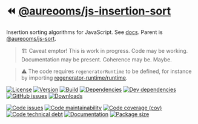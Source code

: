 :rewind: [@aureooms/js-insertion-sort](https://aureooms.github.io/js-insertion-sort)
==

Insertion sorting algorithms for JavaScript.
See [docs](https://aureooms.github.io/js-insertion-sort/index.html).
Parent is [@aureooms/js-sort](https://github.com/aureooms/js-sort).

> :building_construction: Caveat emptor! This is work in progress. Code may be
> working. Documentation may be present. Coherence may be. Maybe.

> :warning: The code requires `regeneratorRuntime` to be defined, for instance by importing
> [regenerator-runtime/runtime](https://www.npmjs.com/package/regenerator-runtime).

[![License](https://img.shields.io/github/license/aureooms/js-insertion-sort.svg)](https://raw.githubusercontent.com/aureooms/js-insertion-sort/main/LICENSE)
[![Version](https://img.shields.io/npm/v/@aureooms/js-insertion-sort.svg)](https://www.npmjs.org/package/@aureooms/js-insertion-sort)
[![Build](https://img.shields.io/travis/aureooms/js-insertion-sort/main.svg)](https://travis-ci.org/aureooms/js-insertion-sort/branches)
[![Dependencies](https://img.shields.io/david/aureooms/js-insertion-sort.svg)](https://david-dm.org/aureooms/js-insertion-sort)
[![Dev dependencies](https://img.shields.io/david/dev/aureooms/js-insertion-sort.svg)](https://david-dm.org/aureooms/js-insertion-sort?type=dev)
[![GitHub issues](https://img.shields.io/github/issues/aureooms/js-insertion-sort.svg)](https://github.com/aureooms/js-insertion-sort/issues)
[![Downloads](https://img.shields.io/npm/dm/@aureooms/js-insertion-sort.svg)](https://www.npmjs.org/package/@aureooms/js-insertion-sort)

[![Code issues](https://img.shields.io/codeclimate/issues/aureooms/js-insertion-sort.svg)](https://codeclimate.com/github/aureooms/js-insertion-sort/issues)
[![Code maintainability](https://img.shields.io/codeclimate/maintainability/aureooms/js-insertion-sort.svg)](https://codeclimate.com/github/aureooms/js-insertion-sort/trends/churn)
[![Code coverage (cov)](https://img.shields.io/codecov/c/gh/aureooms/js-insertion-sort/main.svg)](https://codecov.io/gh/aureooms/js-insertion-sort)
[![Code technical debt](https://img.shields.io/codeclimate/tech-debt/aureooms/js-insertion-sort.svg)](https://codeclimate.com/github/aureooms/js-insertion-sort/trends/technical_debt)
[![Documentation](https://aureooms.github.io/js-insertion-sort/badge.svg)](https://aureooms.github.io/js-insertion-sort/source.html)
[![Package size](https://img.shields.io/bundlephobia/minzip/@aureooms/js-insertion-sort)](https://bundlephobia.com/result?p=@aureooms/js-insertion-sort)
